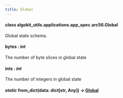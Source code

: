 ```yaml
---
title: Global
---
```

#### *class* algokit_utils.applications.app_spec.arc56.Global

Global state schema.

#### bytes *: int*

The number of byte slices in global state

#### ints *: int*

The number of integers in global state

#### *static* from_dict(data: dict[str, Any]) → [Global](#algokit_utils.applications.app_spec.arc56.Global)